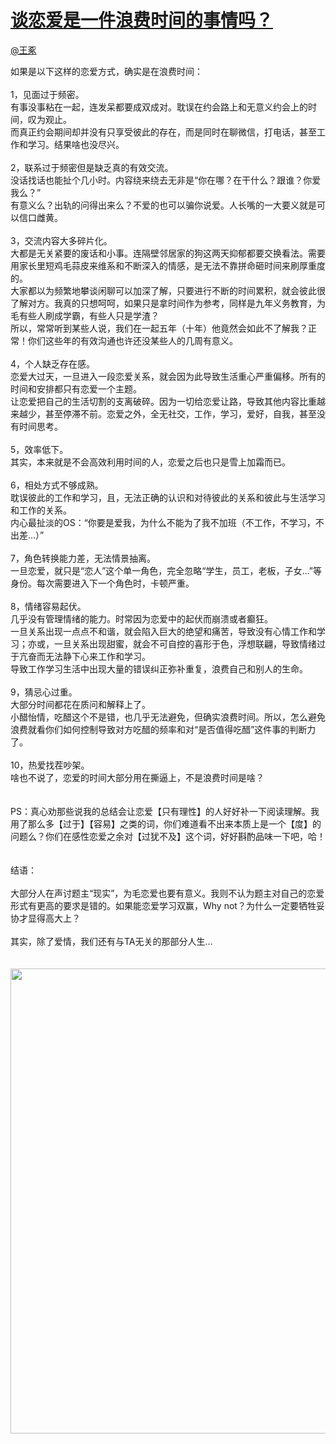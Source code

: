 
#  [谈恋爱是一件浪费时间的事情吗？](https://zhihu.com/questions/27879227)



[@王豖](https://zhihu.com/people/030b64419090e8f5e6ac52957ee92193)

如果是以下这样的恋爱方式，确实是在浪费时间：<br><br>1，见面过于频密。<br>有事没事粘在一起，连发呆都要成双成对。耽误在约会路上和无意义约会上的时间，叹为观止。<br>而真正约会期间却并没有只享受彼此的存在，而是同时在聊微信，打电话，甚至工作和学习。结果啥也没尽兴。<br><br>2，联系过于频密但是缺乏真的有效交流。<br>没话找话也能扯个几小时。内容绕来绕去无非是“你在哪？在干什么？跟谁？你爱我么？”<br>有意义么？出轨的问得出来么？不爱的也可以骗你说爱。人长嘴的一大要义就是可以信口雌黄。<br><br>3，交流内容大多碎片化。<br>大都是无关紧要的废话和小事。连隔壁邻居家的狗这两天抑郁都要交换看法。需要用家长里短鸡毛蒜皮来维系和不断深入的情感，是无法不靠拼命砸时间来刷厚重度的。<br>大家都以为频繁地攀谈闲聊可以加深了解，只要进行不断的时间累积，就会彼此很了解对方。我真的只想呵呵，如果只是拿时间作为参考，同样是九年义务教育，为毛有些人刷成学霸，有些人只是学渣？<br>所以，常常听到某些人说，我们在一起五年（十年）他竟然会如此不了解我？正常！你们这些年的有效沟通也许还没某些人的几周有意义。<br><br>4，个人缺乏存在感。<br>恋爱大过天，一旦进入一段恋爱关系，就会因为此导致生活重心严重偏移。所有的时间和安排都只有恋爱一个主题。<br>让恋爱把自己的生活切割的支离破碎。因为一切给恋爱让路，导致其他内容比重越来越少，甚至停滞不前。恋爱之外，全无社交，工作，学习，爱好，自我，甚至没有时间思考。<br><br>5，效率低下。<br>其实，本来就是不会高效利用时间的人，恋爱之后也只是雪上加霜而已。<br><br>6，相处方式不够成熟。<br>耽误彼此的工作和学习，且，无法正确的认识和对待彼此的关系和彼此与生活学习和工作的关系。<br>内心最扯淡的OS：“你要是爱我，为什么不能为了我不加班（不工作，不学习，不出差…）”<br><br>7，角色转换能力差，无法情景抽离。<br>一旦恋爱，就只是“恋人”这个单一角色，完全忽略“学生，员工，老板，子女…”等身份。每次需要进入下一个角色时，卡顿严重。<br><br>8，情绪容易起伏。<br>几乎没有管理情绪的能力。时常因为恋爱中的起伏而崩溃或者癫狂。<br>一旦关系出现一点点不和谐，就会陷入巨大的绝望和痛苦，导致没有心情工作和学习；亦或，一旦关系出现甜蜜，就会不可自控的喜形于色，浮想联翩，导致情绪过于亢奋而无法静下心来工作和学习。<br>导致工作学习生活中出现大量的错误纠正弥补重复，浪费自己和别人的生命。<br><br>9，猜忌心过重。<br>大部分时间都花在质问和解释上了。<br>小醋怡情，吃醋这个不是错，也几乎无法避免，但确实浪费时间。所以，怎么避免浪费就看你们如何控制导致对方吃醋的频率和对“是否值得吃醋”这件事的判断力了。<br><br>10，热爱找茬吵架。<br>啥也不说了，恋爱的时间大部分用在撕逼上，不是浪费时间是啥？<br><br><br>PS：真心劝那些说我的总结会让恋爱【只有理性】的人好好补一下阅读理解。我用了那么多【过于】【容易】之类的词，你们难道看不出来本质上是一个【度】的问题么？你们在感性恋爱之余对【过犹不及】这个词，好好斟酌品味一下吧，哈！<br><br><br>结语：<br><br> 大部分人在声讨题主“现实”，为毛恋爱也要有意义。我则不认为题主对自己的恋爱形式有更高的要求是错的。如果能恋爱学习双赢，Why not？为什么一定要牺牲妥协才显得高大上？<br><br>其实，除了爱情，我们还有与TA无关的那部分人生…<br><br><br><img src="http://pic4.zhimg.com/50/3acf7ba8a279f80e90ad82ae362625a7_b.jpg" data-rawwidth="744" data-rawheight="935" class="origin_image zh-lightbox-thumb" width="744" data-original="http://pic4.zhimg.com/50/3acf7ba8a279f80e90ad82ae362625a7_r.jpg">